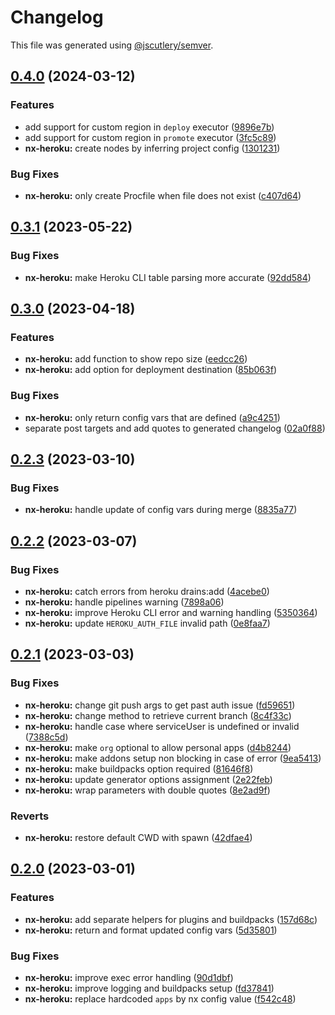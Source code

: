 # Changelog

This file was generated using [@jscutlery/semver](https://github.com/jscutlery/semver).

## [0.4.0](https://github.com/getlarge/nx-heroku/compare/nx-heroku-0.3.1...nx-heroku-0.4.0) (2024-03-12)

### Features

- add support for custom region in `deploy` executor ([9896e7b](https://github.com/getlarge/nx-heroku/commit/9896e7bb69184264d1ba663a4412ffadcff470ec))
- add support for custom region in `promote` executor ([3fc5c89](https://github.com/getlarge/nx-heroku/commit/3fc5c89267e544319e46e3c52ff9012c09e1bc1f))
- **nx-heroku:** create nodes by inferring project config ([1301231](https://github.com/getlarge/nx-heroku/commit/130123176df0601bae6a8647afdb0e911868848e))

### Bug Fixes

- **nx-heroku:** only create Procfile when file does not exist ([c407d64](https://github.com/getlarge/nx-heroku/commit/c407d649829905767fe5fd545046560a009e8a12))

## [0.3.1](https://github.com/getlarge/nx-heroku/compare/nx-heroku-0.3.0...nx-heroku-0.3.1) (2023-05-22)

### Bug Fixes

- **nx-heroku:** make Heroku CLI table parsing more accurate ([92dd584](https://github.com/getlarge/nx-heroku/commit/92dd584c0125da3f88cce82f01d40e213700b1c4))

## [0.3.0](https://github.com/getlarge/nx-heroku/compare/nx-heroku-0.2.3...nx-heroku-0.3.0) (2023-04-18)

### Features

- **nx-heroku:** add function to show repo size ([eedcc26](https://github.com/getlarge/nx-heroku/commit/eedcc267e0def84b43ad5d5e2ea2a3f43a72cc0d))
- **nx-heroku:** add option for deployment destination ([85b063f](https://github.com/getlarge/nx-heroku/commit/85b063f76e18c23d9b6aa54ad207088335fed280))

### Bug Fixes

- **nx-heroku:** only return config vars that are defined ([a9c4251](https://github.com/getlarge/nx-heroku/commit/a9c4251a8310659273b5eacb58fd4ee278e1a387))
- separate post targets and add quotes to generated changelog ([02a0f88](https://github.com/getlarge/nx-heroku/commit/02a0f8822672ea2d2931c20f424056b91cec5b1b))

## [0.2.3](https://github.com/getlarge/nx-heroku/compare/nx-heroku-0.2.2...nx-heroku-0.2.3) (2023-03-10)

### Bug Fixes

- **nx-heroku:** handle update of config vars during merge ([8835a77](https://github.com/getlarge/nx-heroku/commit/8835a7746554191cfb074a65e92f95a2c95207fd))

## [0.2.2](https://github.com/getlarge/nx-heroku/compare/nx-heroku-0.2.1...nx-heroku-0.2.2) (2023-03-07)

### Bug Fixes

- **nx-heroku:** catch errors from heroku drains:add ([4acebe0](https://github.com/getlarge/nx-heroku/commit/4acebe0455bb941045faab1d345d6a24906a4597))
- **nx-heroku:** handle pipelines warning ([7898a06](https://github.com/getlarge/nx-heroku/commit/7898a06e390b37cd19c04a6974b98b07a73003af))
- **nx-heroku:** improve Heroku CLI error and warning handling ([5350364](https://github.com/getlarge/nx-heroku/commit/53503640d2ffccc214fe6543aa7f8c8a9dcd0d23))
- **nx-heroku:** update `HEROKU_AUTH_FILE` invalid path ([0e8faa7](https://github.com/getlarge/nx-heroku/commit/0e8faa725e7a883aa9a6e20c23da5bc0045d8d3d))

## [0.2.1](https://github.com/getlarge/nx-heroku/compare/nx-heroku-0.2.0...nx-heroku-0.2.1) (2023-03-03)

### Bug Fixes

- **nx-heroku:** change git push args to get past auth issue ([fd59651](https://github.com/getlarge/nx-heroku/commit/fd59651c6314db8b27262db9eb8c0d22ce020de6))
- **nx-heroku:** change method to retrieve current branch ([8c4f33c](https://github.com/getlarge/nx-heroku/commit/8c4f33c8775e0ba7ae0e96b38cb5816484dacc69))
- **nx-heroku:** handle case where serviceUser is undefined or invalid ([7388c5d](https://github.com/getlarge/nx-heroku/commit/7388c5d91c51063a73c9c61540e26584cc4541a7))
- **nx-heroku:** make `org` optional to allow personal apps ([d4b8244](https://github.com/getlarge/nx-heroku/commit/d4b82444917c66ab28e8a4aa7c94a9bf66bea657))
- **nx-heroku:** make addons setup non blocking in case of error ([9ea5413](https://github.com/getlarge/nx-heroku/commit/9ea5413b0078a2f6aa2a65bc044b14d3959201db))
- **nx-heroku:** make buildpacks option required ([81646f8](https://github.com/getlarge/nx-heroku/commit/81646f8182601e85867e5f0f6054424b8319177e))
- **nx-heroku:** update generator options assignment ([2e22feb](https://github.com/getlarge/nx-heroku/commit/2e22feb558dcaf8f7a1bd3304dc2974157c2efcd))
- **nx-heroku:** wrap parameters with double quotes ([8e2ad9f](https://github.com/getlarge/nx-heroku/commit/8e2ad9f8285f1ce23f16bce8bcecfcb0921c2a76))

### Reverts

- **nx-heroku:** restore default CWD with spawn ([42dfae4](https://github.com/getlarge/nx-heroku/commit/42dfae4fd61817a8ff0a1fa93e7138f4965e7cce))

## [0.2.0](https://github.com/getlarge/nx-heroku/compare/nx-heroku-0.1.2...nx-heroku-0.2.0) (2023-03-01)

### Features

- **nx-heroku:** add separate helpers for plugins and buildpacks ([157d68c](https://github.com/getlarge/nx-heroku/commit/157d68c46fc09057ff3027da4818d272c0c5f176))
- **nx-heroku:** return and format updated config vars ([5d35801](https://github.com/getlarge/nx-heroku/commit/5d358015e3e911bcd62270794a68c8581127028c))

### Bug Fixes

- **nx-heroku:** improve exec error handling ([90d1dbf](https://github.com/getlarge/nx-heroku/commit/90d1dbf9af1a962b2c0fe6f7537aec4eab3cbd60))
- **nx-heroku:** improve logging and buildpacks setup ([fd37841](https://github.com/getlarge/nx-heroku/commit/fd3784106b822297e567e3a66d14de33d20ede4a))
- **nx-heroku:** replace hardcoded `apps` by nx config value ([f542c48](https://github.com/getlarge/nx-heroku/commit/f542c487b3b538c6fb4e9e2bd90af38404eb1f87))
